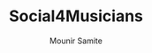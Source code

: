 ---
title: Social4Musicians
author: Mounir Samite
pubDatetime: 2023-04-25T05:17:19Z
slug: SCALcetto
featured: false
draft: true
tags:
  - java
  - javaFX
  - object-oriented-programming
  - videogame
  - collaboration
# ogImage: ../../assets/images/example.png # src/assets/images/example.png
# ogImage: "https://example.org/remote-image.png" # remote URL
description: A Smash the MOL game made using java.
---